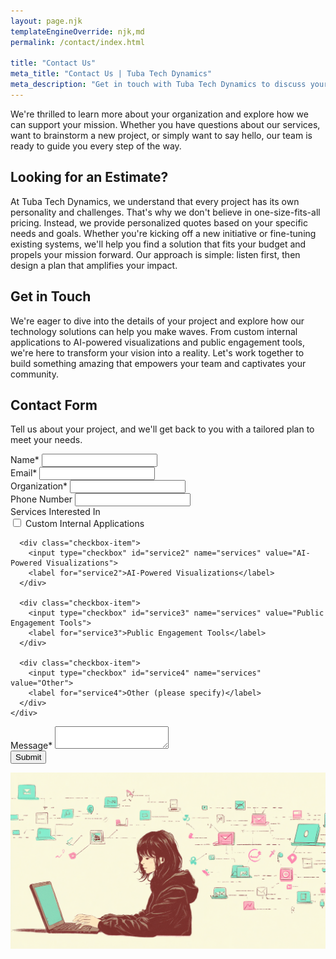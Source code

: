 ```yaml
---
layout: page.njk
templateEngineOverride: njk,md
permalink: /contact/index.html

title: "Contact Us"
meta_title: "Contact Us | Tuba Tech Dynamics"
meta_description: "Get in touch with Tuba Tech Dynamics to discuss your non-profit's technology needs. We're here to help you amplify your impact."
---
```


We're thrilled to learn more about your organization and explore how we can support your mission. Whether you have questions about our services, want to brainstorm a new project, or simply want to say hello, our team is ready to guide you every step of the way.

## Looking for an Estimate?

At Tuba Tech Dynamics, we understand that every project has its own personality and challenges. That's why we don't believe in one-size-fits-all pricing. Instead, we provide personalized quotes based on your specific needs and goals. Whether you're kicking off a new initiative or fine-tuning existing systems, we'll help you find a solution that fits your budget and propels your mission forward. Our approach is simple: listen first, then design a plan that amplifies your impact.

## Get in Touch

We're eager to dive into the details of your project and explore how our technology solutions can help you make waves. From custom internal applications to AI-powered visualizations and public engagement tools, we're here to transform your vision into a reality. Let's work together to build something amazing that empowers your team and captivates your community.

## Contact Form

Tell us about your project, and we'll get back to you with a tailored plan to meet your needs.


<form action="https://usebasin.com/f/e0ffe31d52c6" method="POST">
  <div class="form-group">
    <label for="name">Name*</label>
    <input type="text" id="name" name="name" required>
  </div>

  <div class="form-group">
    <label for="email">Email*</label>
    <input type="email" id="email" name="email" required>
  </div>

  <div class="form-group">
    <label for="organization">Organization*</label>
    <input type="text" id="organization" name="organization" required>
  </div>

  <div class="form-group">
    <label for="phone">Phone Number</label>
    <input type="tel" id="phone" name="phone">
  </div>

  <div class="form-group">
    <label>Services Interested In</label>
    <div class="checkbox-group">
      <div class="checkbox-item">
        <input type="checkbox" id="service1" name="services" value="Custom Internal Applications">
        <label for="service1">Custom Internal Applications</label>
      </div>

      <div class="checkbox-item">
        <input type="checkbox" id="service2" name="services" value="AI-Powered Visualizations">
        <label for="service2">AI-Powered Visualizations</label>
      </div>

      <div class="checkbox-item">
        <input type="checkbox" id="service3" name="services" value="Public Engagement Tools">
        <label for="service3">Public Engagement Tools</label>
      </div>

      <div class="checkbox-item">
        <input type="checkbox" id="service4" name="services" value="Other">
        <label for="service4">Other (please specify)</label>
      </div>
    </div>
  </div>

  <div class="form-group">
    <label for="message">Message*</label>
    <textarea id="message" name="message" required></textarea>
  </div>

  <div class="form-group">
    <button type="submit">Submit</button>
  </div>
</form>

![An inviting illustration of a person typing on a laptop, surrounded by icons representing communication and collaboration.](/assets/images/contact.png)

